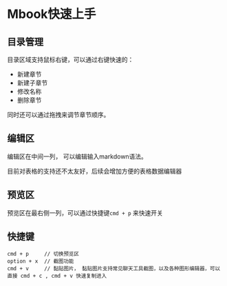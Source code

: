 # Mbook快速上手

## 目录管理

目录区域支持鼠标右键，可以通过右键快速的：

* 新建章节
* 新建子章节
* 修改名称
* 删除章节

同时还可以通过拖拽来调节章节顺序。

## 编辑区

编辑区在中间一列， 可以编辑输入markdown语法。

目前对表格的支持还不太友好，后续会增加方便的表格数据编辑器

## 预览区

预览区在最右侧一列，可以通过快捷键`cmd + p` 来快速开关

## 快捷键

```
cmd + p     // 切换预览区
option + x  // 截图功能
cmd + v     // 黏贴图片， 黏贴图片支持常见聊天工具截图，以及各种图形编辑器，可以直接 cmd + c , cmd + v 快速复制进入
```